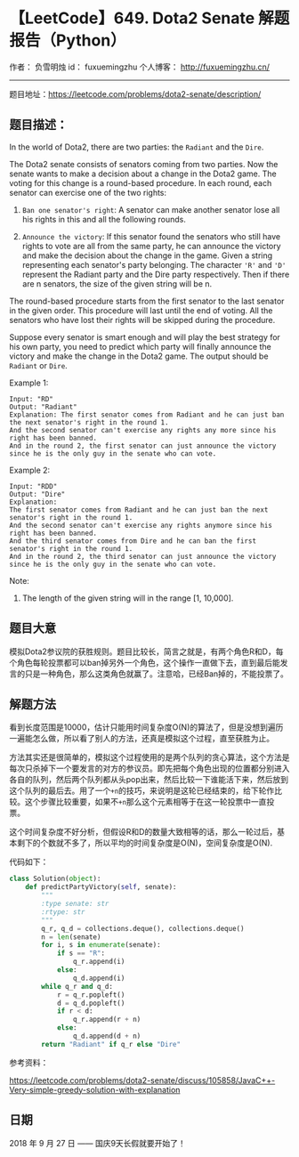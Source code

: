 # 【LeetCode】649. Dota2 Senate 解题报告（Python）

作者： 		负雪明烛 
id：				fuxuemingzhu
个人博客：	http://fuxuemingzhu.cn/

---

题目地址：https://leetcode.com/problems/dota2-senate/description/

## 题目描述：

In the world of Dota2, there are two parties: the ``Radiant`` and the ``Dire``.

The Dota2 senate consists of senators coming from two parties. Now the senate wants to make a decision about a change in the Dota2 game. The voting for this change is a round-based procedure. In each round, each senator can exercise one of the two rights:

1. ``Ban one senator's right``: 
A senator can make another senator lose all his rights in this and all the following rounds.

2. ``Announce the victory``: 
If this senator found the senators who still have rights to vote are all from the same party, he can announce the victory and make the decision about the change in the game.
Given a string representing each senator's party belonging. The character ``'R'`` and ``'D'`` represent the Radiant party and the Dire party respectively. Then if there are n senators, the size of the given string will be n.

The round-based procedure starts from the first senator to the last senator in the given order. This procedure will last until the end of voting. All the senators who have lost their rights will be skipped during the procedure.

Suppose every senator is smart enough and will play the best strategy for his own party, you need to predict which party will finally announce the victory and make the change in the Dota2 game. The output should be ``Radiant`` or ``Dire``.

Example 1:

    Input: "RD"
    Output: "Radiant"
    Explanation: The first senator comes from Radiant and he can just ban the next senator's right in the round 1. 
    And the second senator can't exercise any rights any more since his right has been banned. 
    And in the round 2, the first senator can just announce the victory since he is the only guy in the senate who can vote.

Example 2:

    Input: "RDD"
    Output: "Dire"
    Explanation: 
    The first senator comes from Radiant and he can just ban the next senator's right in the round 1. 
    And the second senator can't exercise any rights anymore since his right has been banned. 
    And the third senator comes from Dire and he can ban the first senator's right in the round 1. 
    And in the round 2, the third senator can just announce the victory since he is the only guy in the senate who can vote.

Note:

1. The length of the given string will in the range [1, 10,000].

## 题目大意

模拟Dota2参议院的获胜规则。题目比较长，简言之就是，有两个角色R和D，每个角色每轮投票都可以ban掉另外一个角色，这个操作一直做下去，直到最后能发言的只是一种角色，那么这类角色就赢了。注意哈，已经Ban掉的，不能投票了。

## 解题方法

看到长度范围是10000，估计只能用时间复杂度O(N)的算法了，但是没想到遍历一遍能怎么做，所以看了别人的方法，还真是模拟这个过程，直至获胜为止。

方法其实还是很简单的，模拟这个过程使用的是两个队列的贪心算法，这个方法是每次只杀掉下一个要发言的对方的参议员。即先把每个角色出现的位置都分别进入各自的队列，然后两个队列都从头pop出来，然后比较一下谁能活下来，然后放到这个队列的最后去。用了一个``+n``的技巧，来说明是这轮已经结束的，给下轮作比较。这个步骤比较重要，如果不``+n``那么这个元素相等于在这一轮投票中一直投票。

这个时间复杂度不好分析，但假设R和D的数量大致相等的话，那么一轮过后，基本剩下的个数就不多了，所以平均的时间复杂度是O(N)，空间复杂度是O(N).

代码如下：

```python
class Solution(object):
    def predictPartyVictory(self, senate):
        """
        :type senate: str
        :rtype: str
        """
        q_r, q_d = collections.deque(), collections.deque()
        n = len(senate)
        for i, s in enumerate(senate):
            if s == "R":
                q_r.append(i)
            else:
                q_d.append(i)
        while q_r and q_d:
            r = q_r.popleft()
            d = q_d.popleft()
            if r < d:
                q_r.append(r + n)
            else:
                q_d.append(d + n)
        return "Radiant" if q_r else "Dire"
```

参考资料：

https://leetcode.com/problems/dota2-senate/discuss/105858/JavaC++-Very-simple-greedy-solution-with-explanation

## 日期

2018 年 9 月 27 日 —— 国庆9天长假就要开始了！
